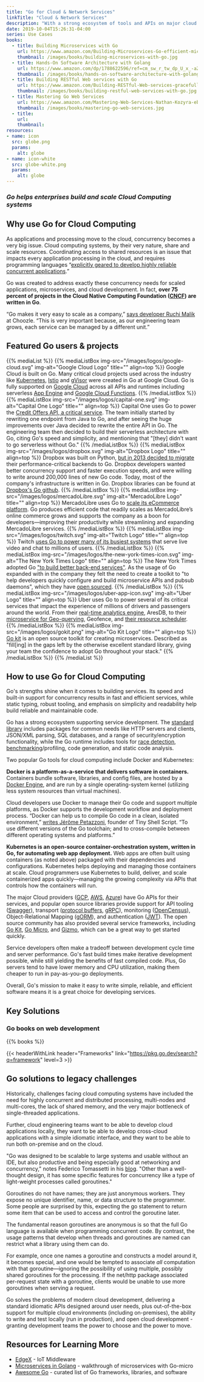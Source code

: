 ```yaml
---
title: "Go for Cloud & Network Services"
linkTitle: "Cloud & Network Services"
description: "With a strong ecosystem of tools and APIs on major cloud providers, it is easier than ever to build services with Go."
date: 2019-10-04T15:26:31-04:00
series: Use Cases
books:
  - title: Building Microservices with Go 
    url: https://www.amazon.com/Building-Microservices-Go-efficient-microservices/dp/1786468662/
    thumbnail: /images/books/building-microservices-with-go.jpg
  - title: Hands-On Software Architecture with Golang
    url: https://www.amazon.com/dp/1788622596/ref=cm_sw_r_tw_dp_U_x_-aZWDbS8PD7R4
    thumbnail: /images/books/hands-on-software-architecture-with-golang.jpg
  - title: Building RESTful Web services with Go
    url: https://www.amazon.com/Building-RESTful-Web-services-gracefully-ebook/dp/B072QB8KL1
    thumbnail: /images/books/building-restful-web-services-with-go.jpg
  - title: Mastering Go Web Services
    url: https://www.amazon.com/Mastering-Web-Services-Nathan-Kozyra-ebook/dp/B00W5GUKL6
    thumbnail: /images/books/mastering-go-web-services.jpg
  - title: 
    url: 
    thumbnail: 
resources:
- name: icon
  src: globe.png
  params:
    alt: globe
- name: icon-white
  src: globe-white.png
  params:
    alt: globe
---
```


### _Go helps enterprises build and scale Cloud Computing systems_

## **Why use Go for Cloud Computing**

As applications and processing move to the cloud, concurrency becomes a very big issue. Cloud computing systems, by their very nature, share and scale resources. Coordinating access to shared resources is an issue that impacts every application processing in the cloud, and requires programming languages “[explicitly geared to develop highly reliable concurrent applications](https://tomassetti.me/best-programming-languages/).”
 
Go was created to address exactly these concurrency needs for scaled applications, microservices, and cloud development. In fact, **over 75 percent of projects in the Cloud Native Computing Foundation ([CNCF](https://www.cncf.io/projects/)) are written in Go**.

“Go makes it very easy to scale as a company,” [says developer Ruchi Malik](https://builtin.com/software-engineering-perspectives/golang-advantages) at Choozle. “This is very important because, as our engineering team grows, each service can be managed by a different unit.”

## Featured Go users & projects

{{% mediaList %}}
    {{% mediaListBox img-src="/images/logos/google-cloud.svg" img-alt="Google Cloud Logo" title="" align=top %}}
Google Cloud is built on Go. Many critical cloud projects used across the industry like [Kubernetes](https://kubernetes.io/), [Istio](https://istio.io/) and [gVisor](https://gvisor.dev/) were created in Go at Google Cloud. Go is fully supported on [Google Cloud](https://cloud.google.com) across all APIs and runtimes including serverless [App Engine](https://cloud.google.com/appengine/) and [Google Cloud Functions](https://cloud.google.com/functions/). 
    {{% /mediaListBox %}}
    {{% mediaListBox img-src="/images/logos/capital-one.svg" img-alt="Capital One Logo" title="" align=top %}}
Capital One uses Go to power the [Credit Offers API, a critical service](https://medium.com/capital-one-tech/a-serverless-and-go-journey-credit-offers-api-74ef1f9fde7f). The team initially started by rewriting one endpoint from Java to Go, and after seeing the huge improvements over Java decided to rewrite the entire API in Go. The engineering team then decided to build their serverless architecture with Go, citing Go's speed and simplicity, and mentioning that "[they] didn't want to go serverless without Go."
    {{% /mediaListBox %}}
    {{% mediaListBox img-src="/images/logos/dropbox.svg" img-alt="Dropbox Logo" title="" align=top %}}
Dropbox was built on Python, [but in 2013 decided to migrate](https://blogs.dropbox.com/tech/2014/07/open-sourcing-our-go-libraries/) their performance-critical backends to Go. Dropbox developers wanted better concurrency support and faster execution speeds, and were willing to write around 200,000 lines of new Go code. Today, most of the company's infrastructure is written in Go.  Dropbox libraries can be found at [Dropbox's Go github](https://github.com/dropbox/godropbox).
    {{% /mediaListBox %}}
    {{% mediaListBox img-src="/images/logos/mercadoLibre.svg" img-alt="MercadoLibre Logo" title="" align=top %}}
MercadoLibre uses Go to [scale its eCommerce platform](/solutions/mercadolibre).  Go produces efficient code that readily scales as MercadoLibre’s online commerce grows and supports the company as a boon for developers—improving their productivity while streamlining and expanding MercadoLibre services.
    {{% /mediaListBox %}}
    {{% mediaListBox img-src="/images/logos/twitch.svg" img-alt="Twitch Logo" title="" align=top %}}
Twitch [uses Go to power many of its busiest systems](https://blog.twitch.tv/en/2016/07/05/gos-march-to-low-latency-gc-a6fa96f06eb7/) that serve live video and chat to millions of users. 
    {{% /mediaListBox %}}
    {{% mediaListBox img-src="/images/logos/the-new-york-times-icon.svg" img-alt="The New York Times Logo" title="" align=top %}}
The New York Times adopted Go ["to build better back-end services"](https://open.nytimes.com/introducing-gizmo-aa7ea463b208). As the usage of Go expanded with in the company they felt the need to create a toolkit to "to help developers quickly configure and build microservice APIs and pubsub daemons", which they have [open sourced](https://github.com/nytimes/gizmo). 
    {{% /mediaListBox %}}
    {{% mediaListBox img-src="/images/logos/uber-app-icon.svg" img-alt="Uber Logo" title="" align=top %}}
Uber uses Go to power several of its critical services that impact the experience of millions of drivers and passengers around the world. From their [real-time analytics engine](https://eng.uber.com/aresdb/), AresDB, to their [microservice for Geo-querying](https://eng.uber.com/go-geofence/), Geofence, and [their resource scheduler](https://eng.uber.com/open-sourcing-peloton/).
    {{% /mediaListBox %}}
    {{% mediaListBox img-src="/images/logos/gokit.png" img-alt="Go Kit Logo" title="" align=top %}}
[Go kit](https://gokit.io) is an open source toolkit for creating microservices. Described as "fill[ing] in the gaps left by the otherwise excellent standard library, giving your team the confidence to adopt Go throughout your stack."
    {{% /mediaListBox %}}
{{% /mediaList %}}

## How to use Go for Cloud Computing

Go's strengths shine when it comes to building services. Its speed and built-in support for concurrency results in fast and efficient services, while static typing, robust tooling, and emphasis on simplicity and readability help build reliable and maintainable code.
 
Go has a strong ecosystem supporting service development. The [standard library](https://golang.org/pkg/) includes packages for common needs like HTTP servers and clients, JSON/XML parsing, SQL databases, and a range of security/encryption functionality, while the Go runtime includes tools for [race detection](https://golang.org/doc/articles/race_detector.html), [benchmarking](https://golang.org/pkg/testing/#hdr-Benchmarks)/profiling, code generation, and static code analysis.

Two popular Go tools for cloud computing include Docker and Kubernetes:

**Docker is a platform-as-a-service that delivers software in containers.** Containers bundle software, libraries, and config files, are hosted by a [Docker Engine](https://www.docker.com/), and are run by a single operating-system kernel (utilizing less system resources than virtual machines).

Cloud developers use Docker to manage their Go code and support multiple platforms, as Docker supports the development workflow and deployment process. “Docker can help us to compile Go code in a clean, isolated environment,” [writes Jérôme Petazzoni](https://www.docker.com/blog/docker-golang/), founder of Tiny Shell Script. “To use different versions of the Go toolchain; and to cross-compile between different operating systems and platforms.”

**Kubernetes is an open-source container-orchestration system, written in Go, for automating web app deployment.** Web apps are often built using containers (as noted above) packaged with their dependencies and configurations. Kubernetes helps deploying and managing those containers at scale. Cloud programmers use Kubernetes to build, deliver, and scale containerized apps quickly—managing the growing complexity via APIs that controls how the containers will run.

The major Cloud providers ([GCP](https://cloud.google.com/go/home), [AWS](https://aws.amazon.com/sdk-for-go/), [Azure](https://docs.microsoft.com/en-us/azure/go/)) have Go APIs for their services, and popular open source libraries provide support for API tooling ([Swagger](https://github.com/go-swagger/go-swagger)), transport ([protocol buffers](https://github.com/golang/protobuf), [gRPC](https://grpc.io/docs/quickstart/go/)), monitoring ([OpenCensus](https://godoc.org/go.opencensus.io)), Object-Relational Mapping ([gORM](https://gorm.io/)), and authentication ([JWT](https://github.com/dgrijalva/jwt-go)). The open source community has also provided several service frameworks, including [Go Kit](https://gokit.io/[), [Go Micro](https://micro.mu/docs/go-micro.html), and [Gizmo](https://github.com/nytimes/gizmo), which can be a great way to get started quickly.
 
Service developers often make a tradeoff between development cycle time and server performance. Go's fast build times make iterative development possible, while still yielding the benefits of fast compiled code. Plus, Go servers tend to have lower memory and CPU utilization, making them cheaper to run in pay-as-you-go deployments.
 
Overall, Go's mission to make it easy to write simple, reliable, and efficient software means it is a great choice for developing services.

## Key Solutions

### Go books on web development 

{{% books %}}

{{< headerWithLink header="Frameworks" link="https://pkg.go.dev/search?q=framework" level=3 >}} 

## Go solutions to legacy challenges

Historically, challenges facing cloud computing systems have included the need for highly concurrent and distributed processing, multi-nodes and multi-cores, the lack of shared memory, and the very major bottleneck of single-threaded applications.
 
Further, cloud engineering teams want to be able to develop cloud applications locally, they want to be able to develop cross-cloud applications with a simple idiomatic interface, and they want to be able to run both on-premise and on the cloud.
 
"Go was designed to be scalable to large systems and usable without an IDE, but also productive and being especially good at networking and concurrency," notes Federico Tomassetti in his [blog](https://tomassetti.me/best-programming-languages/). "Other than a well-thought design, it has some specific features for concurrency like a type of light-weight processes called goroutines."
 
Goroutines do not have names; they are just anonymous workers. They expose no unique identifier, name, or data structure to the programmer. Some people are surprised by this, expecting the go statement to return some item that can be used to access and control the goroutine later.
 
The fundamental reason goroutines are anonymous is so that the full Go language is available when programming concurrent code. By contrast, the usage patterns that develop when threads and goroutines are named can restrict what a library using them can do.
 
For example, once one names a goroutine and constructs a model around it, it becomes special, and one would be tempted to associate _all_ computation with that goroutine—ignoring the possibility of using multiple, possibly shared goroutines for the processing. If the net/http package associated per-request state with a goroutine, clients would be unable to use more goroutines when serving a request.
 
Go solves the problems of modern cloud development, delivering a standard idiomatic APIs designed around user needs, plus out-of-the-box support for multiple cloud environments (including on-premises), the ability to write and test locally (run in production), and open cloud development - granting development teams the power to choose and the power to move.

## Resources for Learning More

*   [EdgeX](http://linuxgizmos.com/latest-edgex-iot-middleware-release-gets-smaller-faster-and-more-secure/) - IoT Middleware
*   [Microservices in Golang](https://ewanvalentine.io/microservices-in-golang-part-1/) - walkthrough of microservices with Go-micro
*    [Awesome Go](https://awesome-go.com/) - curated list of Go frameworks, libraries, and software
